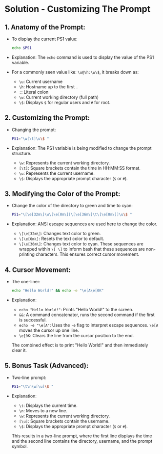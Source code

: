 # Solution - Customizing The Prompt

## 1. Anatomy of the Prompt:

- To display the current PS1 value:

  ```bash
  echo $PS1
  ```

- Explanation: The `echo` command is used to display the value of the PS1 variable.

- For a commonly seen value like: `\u@\h:\w\$`, it breaks down as:
  - `\u`: Current username
  - `\h`: Hostname up to the first `.`
  - `:`: Literal colon
  - `\w`: Current working directory (full path)
  - `\$`: Displays `$` for regular users and `#` for root.

## 2. Customizing the Prompt:

- Changing the prompt:

  ```bash
  PS1="\w[\t]\u\$ "
  ```

- Explanation: The PS1 variable is being modified to change the prompt structure.
  - `\w`: Represents the current working directory.
  - `[\t]`: Square brackets contain the time in HH:MM:SS format.
  - `\u`: Represents the current username.
  - `\$`: Displays the appropriate prompt character (`$` or `#`).

## 3. Modifying the Color of the Prompt:

- Change the color of the directory to green and time to cyan:

  ```bash
  PS1="\[\e[32m\]\w\[\e[0m\][\[\e[36m\]\t\[\e[0m\]]\u\$ "
  ```

- Explanation: ANSI escape sequences are used here to change the color.
  - `\[\e[32m\]`: Changes text color to green.
  - `\[\e[0m\]`: Resets the text color to default.
  - `\[\e[36m\]`: Changes text color to cyan.
    These sequences are wrapped within `\[ \]` to inform bash that these sequences are non-printing characters. This ensures correct cursor movement.

## 4. Cursor Movement:

- The one-liner:

  ```bash
  echo "Hello World!" && echo -e "\e[A\e[0K"
  ```

- Explanation:

  - `echo "Hello World!"`: Prints "Hello World!" to the screen.
  - `&&`: A command concatenator, runs the second command if the first is successful.
  - `echo -e "\e[A"`: Uses the `-e` flag to interpret escape sequences. `\e[A` moves the cursor up one line.
  - `\e[0K`: Clears the line from the cursor position to the end.

  The combined effect is to print "Hello World!" and then immediately clear it.

## 5. Bonus Task (Advanced):

- Two-line prompt:

  ```bash
  PS1="\t\n\w[\u]\$ "
  ```

- Explanation:

  - `\t`: Displays the current time.
  - `\n`: Moves to a new line.
  - `\w`: Represents the current working directory.
  - `[\u]`: Square brackets contain the username.
  - `\$`: Displays the appropriate prompt character (`$` or `#`).

  This results in a two-line prompt, where the first line displays the time and the second line contains the directory, username, and the prompt symbol.
